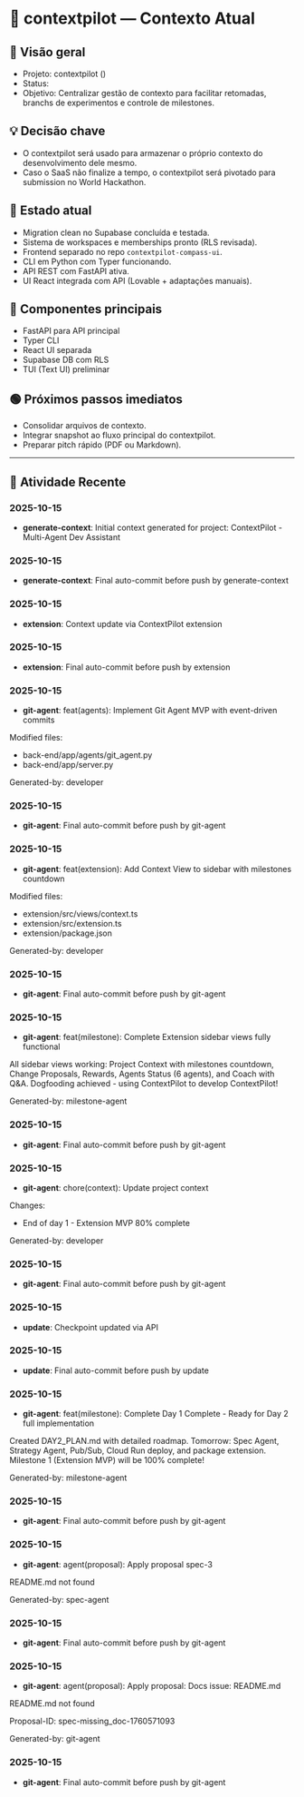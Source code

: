 # 📄 contextpilot — Contexto Atual

## 🎯 Visão geral
- Projeto: contextpilot ()
- Status: 
- Objetivo: Centralizar gestão de contexto para facilitar retomadas, branchs de experimentos e controle de milestones.

## 💡 Decisão chave
- O contextpilot será usado para armazenar o próprio contexto do desenvolvimento dele mesmo.
- Caso o SaaS não finalize a tempo, o contextpilot será pivotado para submission no World Hackathon.

## 🚀 Estado atual
- Migration clean no Supabase concluída e testada.
- Sistema de workspaces e memberships pronto (RLS revisada).
- Frontend separado no repo `contextpilot-compass-ui`.
- CLI em Python com Typer funcionando.
- API REST com FastAPI ativa.
- UI React integrada com API (Lovable + adaptações manuais).

## 🧩 Componentes principais
- FastAPI para API principal
- Typer CLI
- React UI separada
- Supabase DB com RLS
- TUI (Text UI) preliminar

## 🟢 Próximos passos imediatos
- Consolidar arquivos de contexto.
- Integrar snapshot ao fluxo principal do contextpilot.
- Preparar pitch rápido (PDF ou Markdown).

---

<!-- Auto-update by agent 'generate-context' at 2025-10-15T00:56:35.241949+00:00 -->


## 🚀 Atividade Recente


### 2025-10-15
- **generate-context**: Initial context generated for project: ContextPilot - Multi-Agent Dev Assistant


### 2025-10-15
- **generate-context**: Final auto-commit before push by generate-context

<!-- Auto-update by agent 'extension' at 2025-10-15T01:20:13.801981+00:00 -->


### 2025-10-15
- **extension**: Context update via ContextPilot extension


### 2025-10-15
- **extension**: Final auto-commit before push by extension

<!-- Auto-update by agent 'git-agent' at 2025-10-15T01:27:35.536645+00:00 -->


### 2025-10-15
- **git-agent**: feat(agents): Implement Git Agent MVP with event-driven commits

Modified files:
- back-end/app/agents/git_agent.py
- back-end/app/server.py

Generated-by: developer


### 2025-10-15
- **git-agent**: Final auto-commit before push by git-agent

<!-- Auto-update by agent 'git-agent' at 2025-10-15T01:41:07.947010+00:00 -->


### 2025-10-15
- **git-agent**: feat(extension): Add Context View to sidebar with milestones countdown

Modified files:
- extension/src/views/context.ts
- extension/src/extension.ts
- extension/package.json

Generated-by: developer


### 2025-10-15
- **git-agent**: Final auto-commit before push by git-agent

<!-- Auto-update by agent 'git-agent' at 2025-10-15T02:04:57.350023+00:00 -->


### 2025-10-15
- **git-agent**: feat(milestone): Complete Extension sidebar views fully functional

All sidebar views working: Project Context with milestones countdown, Change Proposals, Rewards, Agents Status (6 agents), and Coach with Q&A. Dogfooding achieved - using ContextPilot to develop ContextPilot!

Generated-by: milestone-agent


### 2025-10-15
- **git-agent**: Final auto-commit before push by git-agent

<!-- Auto-update by agent 'git-agent' at 2025-10-15T02:09:28.112532+00:00 -->


### 2025-10-15
- **git-agent**: chore(context): Update project context

Changes:
- End of day 1 - Extension MVP 80% complete

Generated-by: developer


### 2025-10-15
- **git-agent**: Final auto-commit before push by git-agent

<!-- Auto-update by agent 'update' at 2025-10-15T02:10:22.221135+00:00 -->


### 2025-10-15
- **update**: Checkpoint updated via API


### 2025-10-15
- **update**: Final auto-commit before push by update

<!-- Auto-update by agent 'git-agent' at 2025-10-15T02:13:46.147214+00:00 -->


### 2025-10-15
- **git-agent**: feat(milestone): Complete Day 1 Complete - Ready for Day 2 full implementation

Created DAY2_PLAN.md with detailed roadmap. Tomorrow: Spec Agent, Strategy Agent, Pub/Sub, Cloud Run deploy, and package extension. Milestone 1 (Extension MVP) will be 100% complete!

Generated-by: milestone-agent


### 2025-10-15
- **git-agent**: Final auto-commit before push by git-agent

<!-- Auto-update by agent 'git-agent' at 2025-10-15T14:30:59.735902+00:00 -->


### 2025-10-15
- **git-agent**: agent(proposal): Apply proposal spec-3

README.md not found

Generated-by: spec-agent


### 2025-10-15
- **git-agent**: Final auto-commit before push by git-agent

<!-- Auto-update by agent 'git-agent' at 2025-10-15T23:33:13.660594+00:00 -->


### 2025-10-15
- **git-agent**: agent(proposal): Apply proposal: Docs issue: README.md

README.md not found

Proposal-ID: spec-missing_doc-1760571093

Generated-by: git-agent


### 2025-10-15
- **git-agent**: Final auto-commit before push by git-agent
